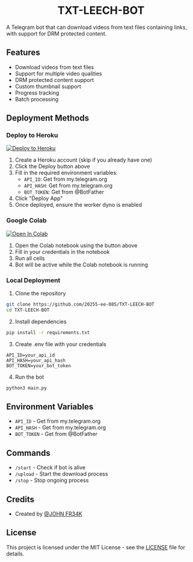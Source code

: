 <p align="center">
  <h1 align="center">TXT-LEECH-BOT</h1>
</p>

A Telegram bot that can download videos from text files containing links, with support for DRM protected content.

## Features

- Download videos from text files
- Support for multiple video qualities
- DRM protected content support
- Custom thumbnail support
- Progress tracking
- Batch processing

## Deployment Methods

### Deploy to Heroku
[![Deploy to Heroku](https://www.herokucdn.com/deploy/button.svg)](https://heroku.com/deploy?template=https://github.com/20255-ee-085/TXT-LEECH-BOT)

1. Create a Heroku account (skip if you already have one)
2. Click the Deploy button above
3. Fill in the required environment variables:
   - `API_ID`: Get from my.telegram.org
   - `API_HASH`: Get from my.telegram.org
   - `BOT_TOKEN`: Get from @BotFather
4. Click "Deploy App"
5. Once deployed, ensure the worker dyno is enabled

### Google Colab
[![Open In Colab](https://colab.research.google.com/assets/colab-badge.svg)](https://colab.research.google.com/github/20255-ee-085/TXT-LEECH-BOT/blob/main/TXT_Leech_Bot.ipynb)

1. Open the Colab notebook using the button above
2. Fill in your credentials in the notebook
3. Run all cells
4. Bot will be active while the Colab notebook is running

### Local Deployment

1. Clone the repository
```bash
git clone https://github.com/20255-ee-085/TXT-LEECH-BOT
cd TXT-LEECH-BOT
```

2. Install dependencies
```bash
pip install -r requirements.txt
```

3. Create .env file with your credentials
```
API_ID=your_api_id
API_HASH=your_api_hash
BOT_TOKEN=your_bot_token
```

4. Run the bot
```bash
python3 main.py
```

## Environment Variables

- `API_ID` - Get from my.telegram.org
- `API_HASH` - Get from my.telegram.org
- `BOT_TOKEN` - Get from @BotFather

## Commands

- `/start` - Check if bot is alive
- `/upload` - Start the download process
- `/stop` - Stop ongoing process

## Credits

- Created by [@JOHN FR34K](https://t.me/JOHN_FR34K)

## License

This project is licensed under the MIT License - see the [LICENSE](LICENSE) file for details.